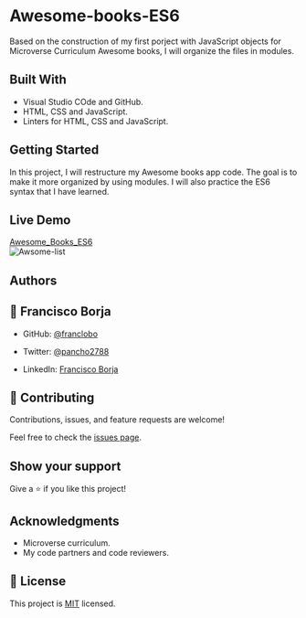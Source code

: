 # Awesome-books-ES6

Based on the construction of my first porject with JavaScript objects for Microverse Curriculum Awesome books, I will organize the files in modules.

## Built With

- Visual Studio COde and GitHub.
- HTML, CSS and JavaScript.
- Linters for HTML, CSS and JavaScript.

## Getting Started

In this project, I will restructure my Awesome books app code. The goal is to make it more organized by using modules. I will also practice the ES6 syntax that I have learned.

## Live Demo

[Awesome_Books_ES6](https://franclobo.github.io/Awesome-books-ES6/)</br>
![Awsome-list](https://user-images.githubusercontent.com/58642949/169573245-1dff9511-9b51-4523-94f1-1b33be904173.jpg)


## Authors

## 👤 Francisco Borja

- GitHub: [@franclobo](https://github.com/franclobo)

- Twitter: [@pancho2788](https://twitter.com/Pancho2788)

- LinkedIn: [Francisco Borja](https://www.linkedin.com/in/francisco-borja-lobato/)

## 🤝 Contributing

Contributions, issues, and feature requests are welcome!

Feel free to check the [issues page](../../issues/).

## Show your support

Give a ⭐️ if you like this project!

## Acknowledgments

- Microverse curriculum.
- My code partners and code reviewers.

## 📝 License

This project is [MIT](./MIT.md) licensed.
